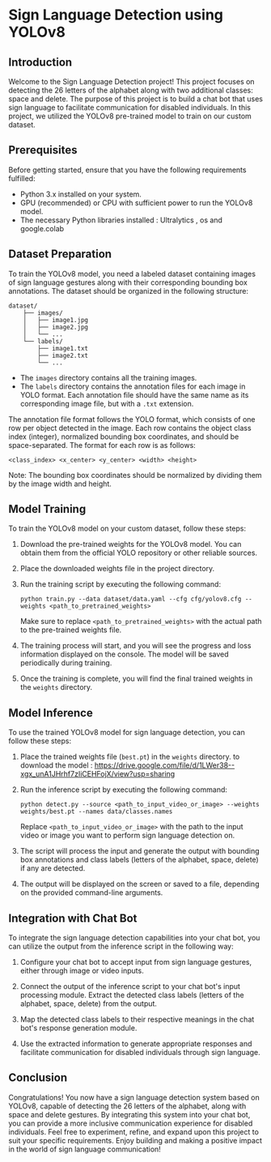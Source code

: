 # Sign Language Detection using YOLOv8

## Introduction
Welcome to the Sign Language Detection project! This project focuses on detecting the 26 letters of the alphabet along with two additional classes: space and delete. The purpose of this project is to build a chat bot that uses sign language to facilitate communication for disabled individuals. In this project, we utilized the YOLOv8 pre-trained model to train on our custom dataset.

## Prerequisites
Before getting started, ensure that you have the following requirements fulfilled:
- Python 3.x installed on your system.
- GPU (recommended) or CPU with sufficient power to run the YOLOv8 model.
- The necessary Python libraries installed : Ultralytics , os and google.colab

## Dataset Preparation
To train the YOLOv8 model, you need a labeled dataset containing images of sign language gestures along with their corresponding bounding box annotations. The dataset should be organized in the following structure:
```
dataset/
    ├── images/
    │   ├── image1.jpg
    │   ├── image2.jpg
    │   └── ...
    └── labels/
        ├── image1.txt
        ├── image2.txt
        └── ...
```
- The `images` directory contains all the training images.
- The `labels` directory contains the annotation files for each image in YOLO format. Each annotation file should have the same name as its corresponding image file, but with a `.txt` extension.

The annotation file format follows the YOLO format, which consists of one row per object detected in the image. Each row contains the object class index (integer), normalized bounding box coordinates, and should be space-separated. The format for each row is as follows:
```
<class_index> <x_center> <y_center> <width> <height>
```
Note: The bounding box coordinates should be normalized by dividing them by the image width and height.

## Model Training
To train the YOLOv8 model on your custom dataset, follow these steps:

1. Download the pre-trained weights for the YOLOv8 model. You can obtain them from the official YOLO repository or other reliable sources.
2. Place the downloaded weights file in the project directory.

3. Run the training script by executing the following command:
   ```
   python train.py --data dataset/data.yaml --cfg cfg/yolov8.cfg --weights <path_to_pretrained_weights>
   ```
   Make sure to replace `<path_to_pretrained_weights>` with the actual path to the pre-trained weights file.

4. The training process will start, and you will see the progress and loss information displayed on the console. The model will be saved periodically during training.

5. Once the training is complete, you will find the final trained weights in the `weights` directory.

## Model Inference
To use the trained YOLOv8 model for sign language detection, you can follow these steps:

1. Place the trained weights file (`best.pt`) in the `weights` directory. 
    to download the model : https://drive.google.com/file/d/1LWer38--xgx_unA1JHrhf7zIiCEHFojX/view?usp=sharing
2. Run the inference script by executing the following command:
   ```
   python detect.py --source <path_to_input_video_or_image> --weights weights/best.pt --names data/classes.names
   ```
   Replace `<path_to_input_video_or_image>` with the path to the input video or image you want to perform sign language detection on.

3. The script will process the input and generate the output with bounding box annotations and class labels (letters of the alphabet, space, delete) if any are detected.

4. The output will be displayed on the screen or saved to a file, depending on the provided command-line arguments.

## Integration with Chat Bot
To integrate the sign language detection capabilities into your chat bot, you can utilize the output from the inference script in the following way:

1. Configure your chat bot to accept input from sign language gestures, either through image or video inputs.

2. Connect the output of the inference script to your chat bot's input processing module. Extract the detected class labels (letters of the alphabet, space, delete) from the output.

3. Map the detected class labels to their respective meanings in the chat bot's response generation module.

4. Use the extracted information to generate appropriate responses and facilitate communication for disabled individuals through sign language.

## Conclusion
Congratulations! You now have a sign language detection system based on YOLOv8, capable of detecting the 26 letters of the alphabet, along with space and delete gestures. By integrating this system into your chat bot, you can provide a more inclusive communication experience for disabled individuals. Feel free to experiment, refine, and expand upon this project to suit your specific requirements. Enjoy building and making a positive impact in the world of sign language communication!
